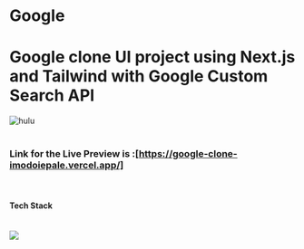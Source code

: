 # Google 

# Google clone  UI project using Next.js and Tailwind with Google Custom Search API


![hulu](https://pbs.twimg.com/media/FfAaeq_agAAQX0Q?format=jpg&name=medium)
<br><br>

### Link for the Live Preview is :[https://google-clone-imodoiepale.vercel.app/]
<br>

#### Tech Stack
<br>
  <a href="https://skillicons.dev">
    <img src="https://skillicons.dev/icons?i=react,nextjs,vercel" />
  </a>
<br><br>
